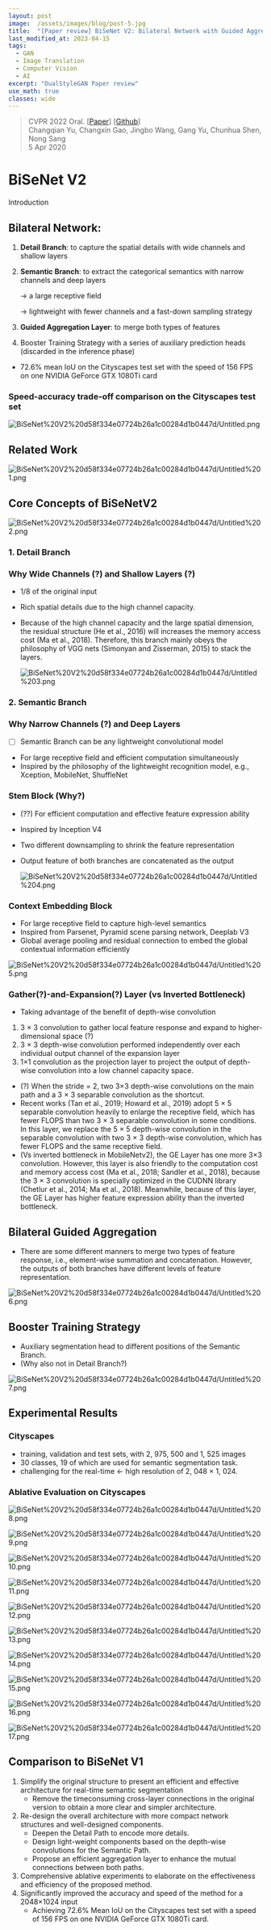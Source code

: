 ```yaml
---
layout: post
image:  /assets/images/blog/post-5.jpg
title:  "[Paper review] BiSeNet V2: Bilateral Network with Guided Aggregation for Real-time Semantic Segmentation"
last_modified_at: 2023-04-15
tags:
  - GAN
  - Image Translation
  - Computer Vision
  - AI
excerpt: "DualStyleGAN Paper review"
use_math: true
classes: wide
---
```


> CVPR 2022 Oral. [[Paper](https://arxiv.org/abs/2004.02147)] [[Github](https://github.com/CoinCheung/BiSeNet)]  
> Changqian Yu, Changxin Gao, Jingbo Wang, Gang Yu, Chunhua Shen, Nong Sang    
> 5 Apr 2020   
# BiSeNet V2

Introduction

## Bilateral Network:

1. **Detail Branch**: to capture the spatial details with wide channels and shallow layers
2. **Semantic Branch**: to extract the categorical semantics with narrow channels and deep layers 

    → a large receptive field

    → lightweight with fewer channels and a fast-down sampling strategy

3. **Guided Aggregation Layer**: to merge both types of features
4. Booster Training Strategy with a series of auxiliary prediction heads (discarded in the inference phase)
- 72.6% mean IoU on the Cityscapes test set with the speed of 156 FPS on one NVIDIA GeForce GTX 1080Ti card

### Speed-accuracy trade-off comparison on the Cityscapes test set

![BiSeNet%20V2%20d58f334e07724b26a1c00284d1b0447d/Untitled.png](BiSeNet%20V2%20d58f334e07724b26a1c00284d1b0447d/Untitled.png)

## Related Work

![BiSeNet%20V2%20d58f334e07724b26a1c00284d1b0447d/Untitled%201.png](BiSeNet%20V2%20d58f334e07724b26a1c00284d1b0447d/Untitled%201.png)

## Core Concepts of BiSeNetV2

![BiSeNet%20V2%20d58f334e07724b26a1c00284d1b0447d/Untitled%202.png](BiSeNet%20V2%20d58f334e07724b26a1c00284d1b0447d/Untitled%202.png)

### 1. Detail Branch

### Why Wide Channels (?) and Shallow Layers (?)

- 1/8 of the original input
- Rich spatial details due to the high channel capacity.
- Because of the high channel capacity and the large spatial dimension, the residual structure (He et al., 2016) will increases the memory access cost (Ma et al., 2018). Therefore, this branch mainly obeys the philosophy of VGG nets (Simonyan and Zisserman, 2015) to stack the layers.

    ![BiSeNet%20V2%20d58f334e07724b26a1c00284d1b0447d/Untitled%203.png](BiSeNet%20V2%20d58f334e07724b26a1c00284d1b0447d/Untitled%203.png)

### 2. Semantic Branch

### Why Narrow Channels (?) and Deep Layers

- [ ]  Semantic Branch can be any lightweight convolutional model
- For large receptive field and efficient computation simultaneously
- Inspired by the philosophy of the lightweight recognition model, e.g., Xception, MobileNet, ShuffleNet

### Stem Block (Why?)

- (??) For efficient computation and effective feature expression ability
- Inspired by Inception V4
- Two different downsampling to shrink the feature representation
- Output feature of both branches are concatenated as the output

    ![BiSeNet%20V2%20d58f334e07724b26a1c00284d1b0447d/Untitled%204.png](BiSeNet%20V2%20d58f334e07724b26a1c00284d1b0447d/Untitled%204.png)

### Context Embedding Block

- For large receptive field to capture high-level semantics
- Inspired from Parsenet, Pyramid scene parsing network, Deeplab V3
- Global average pooling and residual connection to embed the global contextual information efficiently

![BiSeNet%20V2%20d58f334e07724b26a1c00284d1b0447d/Untitled%205.png](BiSeNet%20V2%20d58f334e07724b26a1c00284d1b0447d/Untitled%205.png)

### Gather(?)-and-Expansion(?) Layer  (vs Inverted Bottleneck)

- Taking advantage of the benefit of depth-wise convolution
1. 3 × 3 convolution to gather local feature response and expand to higher-dimensional space (?)
2. 3 × 3 depth-wise convolution performed independently over each individual output channel of the expansion layer
3. 1×1 convolution as the projection layer to project the output of depth-wise convolution into a low channel capacity space. 
- (?) When the stride = 2, two 3×3 depth-wise convolutions on the main path and a 3 × 3 separable convolution as the shortcut.
- Recent works (Tan et al., 2019; Howard et al., 2019) adopt 5 × 5 separable convolution heavily to enlarge the receptive field, which has fewer FLOPS than two 3 × 3 separable convolution in some conditions. In this layer, we replace the 5 × 5 depth-wise convolution in the separable convolution with two 3 × 3 depth-wise convolution, which has fewer FLOPS and the same receptive field.
- (Vs inverted bottleneck in MobileNetv2), the GE Layer has one more 3×3 convolution. However, this layer is also friendly to the computation cost and memory access cost (Ma et al., 2018; Sandler et al., 2018), because the 3 × 3 convolution is specially optimized in the CUDNN library (Chetlur et al., 2014; Ma et al., 2018). Meanwhile, because of this layer, the GE Layer has higher feature expression ability than the inverted bottleneck.

## Bilateral Guided Aggregation

- There are some different manners to merge two types of feature response, i.e., element-wise summation and concatenation. However, the outputs of both branches have different levels of feature representation.

![BiSeNet%20V2%20d58f334e07724b26a1c00284d1b0447d/Untitled%206.png](BiSeNet%20V2%20d58f334e07724b26a1c00284d1b0447d/Untitled%206.png)

## Booster Training Strategy

- Auxiliary segmentation head to different positions of the Semantic Branch.
- (Why also not in Detail Branch?)

![BiSeNet%20V2%20d58f334e07724b26a1c00284d1b0447d/Untitled%207.png](BiSeNet%20V2%20d58f334e07724b26a1c00284d1b0447d/Untitled%207.png)

## Experimental Results

### Cityscapes

- training, validation and test sets, with 2, 975, 500 and 1, 525 images
- 30 classes, 19 of which are used for semantic segmentation task.
- challenging for the real-time ← high resolution of 2, 048 × 1, 024.

### Ablative Evaluation on Cityscapes

![BiSeNet%20V2%20d58f334e07724b26a1c00284d1b0447d/Untitled%208.png](BiSeNet%20V2%20d58f334e07724b26a1c00284d1b0447d/Untitled%208.png)

![BiSeNet%20V2%20d58f334e07724b26a1c00284d1b0447d/Untitled%209.png](BiSeNet%20V2%20d58f334e07724b26a1c00284d1b0447d/Untitled%209.png)

![BiSeNet%20V2%20d58f334e07724b26a1c00284d1b0447d/Untitled%2010.png](BiSeNet%20V2%20d58f334e07724b26a1c00284d1b0447d/Untitled%2010.png)

![BiSeNet%20V2%20d58f334e07724b26a1c00284d1b0447d/Untitled%2011.png](BiSeNet%20V2%20d58f334e07724b26a1c00284d1b0447d/Untitled%2011.png)

![BiSeNet%20V2%20d58f334e07724b26a1c00284d1b0447d/Untitled%2012.png](BiSeNet%20V2%20d58f334e07724b26a1c00284d1b0447d/Untitled%2012.png)

![BiSeNet%20V2%20d58f334e07724b26a1c00284d1b0447d/Untitled%2013.png](BiSeNet%20V2%20d58f334e07724b26a1c00284d1b0447d/Untitled%2013.png)

![BiSeNet%20V2%20d58f334e07724b26a1c00284d1b0447d/Untitled%2014.png](BiSeNet%20V2%20d58f334e07724b26a1c00284d1b0447d/Untitled%2014.png)

![BiSeNet%20V2%20d58f334e07724b26a1c00284d1b0447d/Untitled%2015.png](BiSeNet%20V2%20d58f334e07724b26a1c00284d1b0447d/Untitled%2015.png)

![BiSeNet%20V2%20d58f334e07724b26a1c00284d1b0447d/Untitled%2016.png](BiSeNet%20V2%20d58f334e07724b26a1c00284d1b0447d/Untitled%2016.png)

![BiSeNet%20V2%20d58f334e07724b26a1c00284d1b0447d/Untitled%2017.png](BiSeNet%20V2%20d58f334e07724b26a1c00284d1b0447d/Untitled%2017.png)

## Comparison to BiSeNet V1

1.  Simplify the original structure to present an efficient and effective architecture for real-time semantic segmentation
    - Remove the timeconsuming cross-layer connections in the original version to obtain a more clear and simpler architecture.
2. Re-design the overall architecture with more compact network structures and well-designed components. 
    - Deepen the Detail Path to encode more details.
    - Design light-weight components based on the depth-wise convolutions for the Semantic Path.
    - Propose an efficient aggregation layer to enhance the mutual connections between both paths.
3. Comprehensive ablative experiments to elaborate on the effectiveness and efficiency of the proposed method. 
4. Significantly improved the accuracy and speed of the method for a 2048×1024 input
    - Achieving 72.6% Mean IoU on the Cityscapes test set with a speed of 156 FPS on one NVIDIA GeForce GTX 1080Ti card.